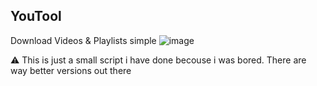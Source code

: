 ## YouTool
Download Videos & Playlists simple
![image](https://user-images.githubusercontent.com/80107781/171960526-7c0bbfc1-4f50-4a95-8765-9d918ed52a3c.png)


⚠️ This is just a small script i have done becouse i was bored. There are way better versions out there

